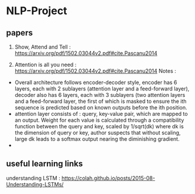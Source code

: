 # NLP-Project

## papers
1. Show, Attend and Tell : https://arxiv.org/pdf/1502.03044v2.pdf#cite.Pascanu2014

2. Attention is all you need : https://arxiv.org/pdf/1502.03044v2.pdf#cite.Pascanu2014
Notes : 
- Overall architecture follows encoder-decoder style, encoder has 6 layers, each with 2 sublayers (attention layer and a feed-forward layer), decoder also has 6 layers, each with 3 sublayers (two attention layers and a feed-forward layer, the first of which is masked to ensure the ith sequence is predicted based on known outputs before the ith position.
- attention layer consists of : query, key-value pair, which are mapped to an output. Weight for each value is calculated through a compatibility function between the query and key, scaled by 1/sqrt(dk) where dk is the dimension of query or key, author suspects that without scaling, large dk leads to a softmax output nearing the diminishing gradient.
-

## useful learning links
understanding LSTM : https://colah.github.io/posts/2015-08-Understanding-LSTMs/
